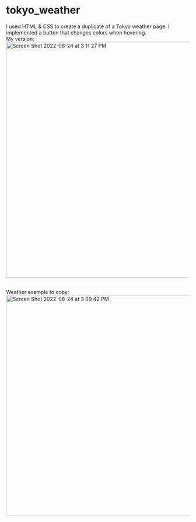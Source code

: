 # tokyo_weather
I used HTML & CSS to create a duplicate of a Tokyo weather page. I implemented a button that changes colors when hovering. 
</br>
My version:
</br>
<img width="645" alt="Screen Shot 2022-08-24 at 3 11 27 PM" src="https://user-images.githubusercontent.com/103371449/186514034-44e6ea62-2f15-468c-81a7-ae6ee8225242.png">

</br>Weather example to copy:
</br>
<img width="604" alt="Screen Shot 2022-08-24 at 3 09 42 PM" src="https://user-images.githubusercontent.com/103371449/186513831-aa4b0924-1d1e-44cf-84e0-d7b4fa46305d.png">
